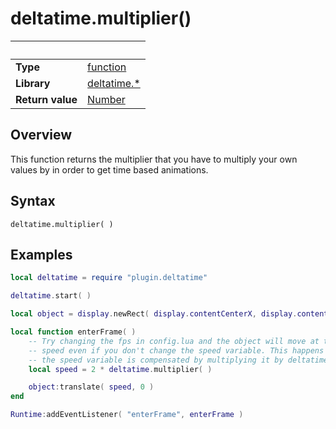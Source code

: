# deltatime.multiplier()

|                      | &nbsp; 
| -------------------- | ---------------------------------------------------------------
| __Type__             | [function](http://docs.coronalabs.com/api/type/Function.html)
| __Library__          | [deltatime.*](Readme.markdown)
| __Return value__     | [Number](https://docs.coronalabs.com/api/type/Number.html)


## Overview

This function returns the multiplier that you have to multiply your own values by in order to get time based animations.


## Syntax

	deltatime.multiplier( )


## Examples

``````lua
local deltatime = require "plugin.deltatime"

deltatime.start( )

local object = display.newRect( display.contentCenterX, display.contentCenterY, 100, 100)

local function enterFrame( )
	-- Try changing the fps in config.lua and the object will move at the same
	-- speed even if you don't change the speed variable. This happens because
	-- the speed variable is compensated by multiplying it by deltatime.multiplier.
	local speed = 2 * deltatime.multiplier( )

	object:translate( speed, 0 )
end

Runtime:addEventListener( "enterFrame", enterFrame )
``````
